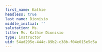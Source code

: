 ```yaml
---
first_name: Kathie
headless: true
last_name: Dionisio
middle_initial: ''
salutation: Ms.
title: Ms. Kathie Dionisio
type: instructor
uid: 54ad295e-444c-89b2-c38b-f04e015e5c5a
---
```

